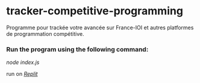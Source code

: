 # tracker-competitive-programming

Programme pour trackée votre avancée sur France-IOI et autres platformes de programmation compétitive.


### Run the program using the following command:  
*node index.js*

run on *[Replit](https://replit.com/@cldprv/tracker-competitive-programming?v=1)*